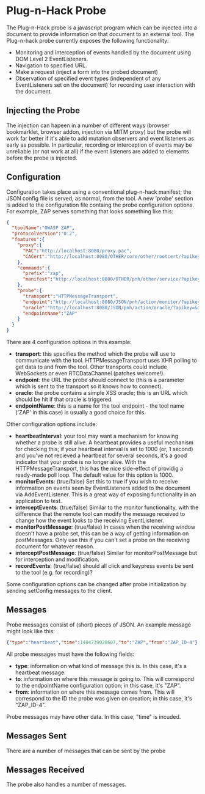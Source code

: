 Plug-n-Hack Probe
===

The Plug-n-Hack probe is a javascript program which can be injected into a document to provide information on that document to an external tool.  The Plug-n-hack probe currently exposes the following functionality:
* Monitoring and interception of events handled by the document using DOM Level 2 EventListeners.
* Navigation to specified URL.
* Make a request (inject a form into the probed document)
* Observation of specified event types (independent of any EventListeners set on the document) for recording user interaction with the document.

Injecting the Probe
---

The injection can hapeen in a number of different ways (browser bookmarklet, browser addon, injection via MITM proxy) but the probe will work far better if it's able to add mutation observers and event listeners as early as possible. In particular, recording or interception of events may be unreliable (or not work at all) if the event listeners are added to elements before the probe is injected.

Configuration
---
Configuration takes place using a conventional plug-n-hack manifest; the JSON config file is served, as normal, from the tool. A new 'probe' section is added to the configuration file containg the probe configuration options. For example, ZAP serves something that looks something like this:

``` JSON
{
  "toolName":"OWASP ZAP",
  "protocolVersion":"0.2",
  "features":{
    "proxy":{
      "PAC":"http://localhost:8080/proxy.pac",
      "CACert":"http://localhost:8080/OTHER/core/other/rootcert/?apikey="
    },
    "commands":{
      "prefix":"zap",
      "manifest":"http://localhost:8080/OTHER/pnh/other/service/?apikey="
    },
    "probe":{
      "transport":"HTTPMessageTransport",
      "endpoint":"http://localhost:8080/JSON/pnh/action/monitor/?apikey=&",
      "oracle":"http://localhost:8080/JSON/pnh/action/oracle/?apikey=&id=",
      "endpointName":"ZAP"
    }
  }
}
```

There are 4 configuration options in this example:
* **transport**: this specifies the method which the probe will use to communicate with the tool. HTTPMessageTransport uses XHR polling to get data to and from the tool. Other transports could include WebSockets or even RTCDataChannel (patches welcome!).
* **endpoint**: the URL the probe should connect to (this is a parameter which is sent to the transport so it knows how to connect).
* **oracle**: the probe contains a simple XSS oracle; this is an URL which should be hit if that oracle is triggered.
* **endpointName**: this is a name for the tool endpoint - the tool name ('ZAP' in this case) is usually a good choice for this.

Other configuration options include:
* **heartbeatInterval**: your tool may want a mechanism for knowing whether a probe is still alive. A heartbeat provides a useful mechanism for checking this; if your heartbeat interval is set to 1000 (or, 1 second) and you've not recieved a heartbeat for several seconds, it's a good indicator that your probe is no longer alive.  With the HTTPMessageTransport, this has the nice side-effect of providig a ready-made poll loop. The default value for this option is 1000.
* **monitorEvents**: (true/false) Set this to true if you wish to receive information on events seen by EventListeners added to the document via AddEventListener. This is a great way of exposing functionality in an application to test.
* **interceptEvents**: (true/false) Similar to the monitor functionality, with the difference that the remote tool can modify the message received to change how the event looks to the receiving EventListener.
*  **monitorPostMessage**: (true/false) In cases when the receiving window doesn't have a probe set, this can be a way of getting information on postMessages. Only use this if you can't set a probe on the receiving document for whatever reason.
*  **interceptPostMessage**: (true/false) Similar for monitorPostMessage but for interception and modification.
*  **recordEvents**: (true/false) should all click and keypress events be sent to the tool (e.g. for recording)?

Some configuration options can be changed after probe initialization by sending setConfig messages to the client.

Messages
---

Probe messages consist of (short) pieces of JSON. An example message might look like this:

``` JSON
{"type":"heartbeat","time":1404739028607,"to":"ZAP","from":"ZAP_ID-4"}
```

All probe messages must have the following fields:
* **type**: information on what kind of message this is. In this case, it's a heartbeat message.
* **to**: information on where this message is going to. This will correspond to the endpointName configuration option; in this case, it's "ZAP".
* **from**: information on where this message comes from. This will correspond to the ID the probe was given on creation; in this case, it's "ZAP_ID-4".

Probe messages may have other data. In this case, "time" is incuded.

Messages Sent
---

There are a number of messages that can be sent by the probe

Messages Received
---

The probe also handles a number of messages.
